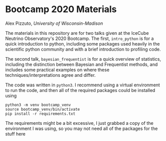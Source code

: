 # Bootcamp 2020 Materials
Alex Pizzuto, _University of Wisconsin-Madison_

The materials in this repository are for two talks given at the IceCube Neutrino Observatory's 2020 Bootcamp. The first, `intro_python` is for a quick introduction to python, including some packages used heavily in the scientific python community and with a brief introduction to profiling code.

The second talk, `bayesian_frequentist` is for a quick overview of statistics, including the distinction between Bayesian and Frequentist methods, and includes some practical examples on where these techniques/interpretations agree and differ.

The code was written in `python3`. I recommend using a virtual environment to run the code, and then all of the required packages could be installed using 

``` 
python3 -m venv bootcamp_venv
source bootcamp_venv/bin/activate
pip install -r requirements.txt
```

The requirements might be a bit excessive, I just grabbed a copy of the environment I was using, so you may not need all of the packages for the stuff here
